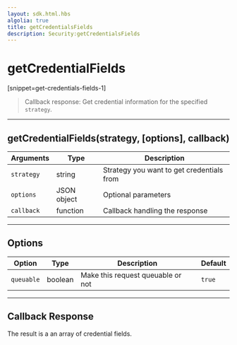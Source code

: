 ```yaml
---
layout: sdk.html.hbs
algolia: true
title: getCredentialsFields
description: Security:getCredentialsFields
---
```

  

# getCredentialFields
[snippet=get-credentials-fields-1]

> Callback response:
Get credential information for the specified `strategy`.

---

## getCredentialFields(strategy, [options], callback)

| Arguments | Type | Description
|-----------|------|------------
| `strategy` | string | Strategy you want to get credentials from
| `options` | JSON object | Optional parameters
| `callback`| function | Callback handling the response

---

## Options

| Option | Type | Description | Default
|--------|------|-------------|---------
| `queuable` | boolean | Make this request queuable or not  | `true`

---

## Callback Response

The result is a an array of credential fields.
